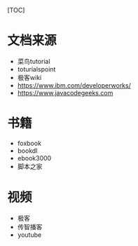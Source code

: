 [TOC]

# 文档来源

- 菜鸟tutorial
- toturialspoint
- 极客wiki
- https://www.ibm.com/developerworks/
- https://www.javacodegeeks.com

# 书籍

- foxbook
- bookdl
- ebook3000
- 脚本之家

# 视频

- 极客
- 传智播客
- youtube